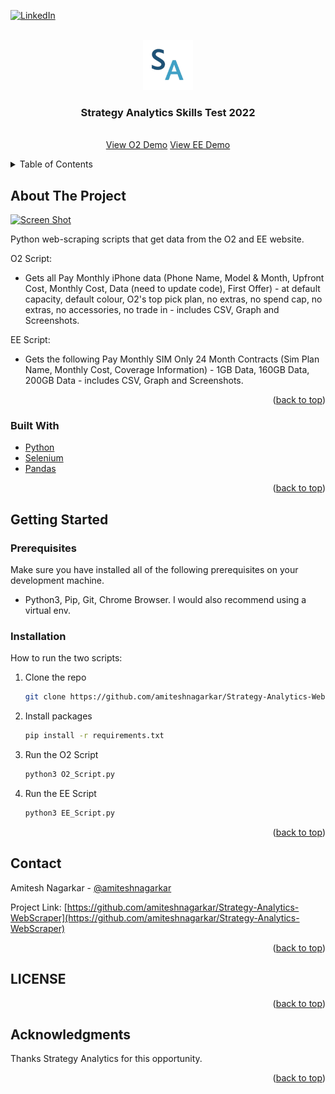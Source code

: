 <div id="top"></div>

[![LinkedIn][linkedin-shield]][linkedin-url]



<!-- PROJECT LOGO -->
<br />
<div align="center">
  <a href="https://www.strategyanalytics.com/">
    <img src="images/logo.png" alt="Logo" width="80" height="80">
  </a>

  <h3 align="center">Strategy Analytics Skills Test 2022</h3>

  <p align="center">
    <br />
    <a href="linkedin.com/in/amitesh-nagarkar-506941117">View O2 Demo</a>
     <a href="linkedin.com/in/amitesh-nagarkar-506941117">View EE Demo</a>
  </p>
</div>


<!-- TABLE OF CONTENTS -->
<details>
  <summary>Table of Contents</summary>
  <ol>
    <li>
      <a href="#about-the-project">About The Project</a>
      <ul>
        <li><a href="#built-with">Built With</a></li>
      </ul>
    </li>
    <li>
      <a href="#getting-started">Getting Started</a>
      <ul>
        <li><a href="#prerequisites">Prerequisites</a></li>
        <li><a href="#installation">Installation</a></li>
      </ul>
    </li>
    <li><a href="#license">License</a></li>
    <li><a href="#contact">Contact</a></li>
    <li><a href="#acknowledgments">Acknowledgments</a></li>
  </ol>
</details>


<!-- ABOUT THE PROJECT -->
## About The Project

[![Screen Shot][product-screenshot]](https://www.linkedin.com/in/amitesh-nagarkar-506941117/)

Python web-scraping scripts that get data from the O2 and EE website.

O2 Script:
* Gets all Pay Monthly iPhone data (Phone Name, Model & Month, Upfront Cost, Monthly Cost, Data (need to update code), First Offer) - at default capacity, default colour, O2's top pick plan, no extras, no spend cap, no extras, no accessories, no trade in - includes CSV, Graph and Screenshots.

EE Script:
* Gets the following Pay Monthly SIM Only 24 Month Contracts (Sim Plan Name, Monthly Cost, Coverage Information) - 1GB Data, 160GB Data, 200GB Data - includes CSV, Graph and Screenshots.

<p align="right">(<a href="#top">back to top</a>)</p>


### Built With

* [Python](https://www.python.org/)
* [Selenium](https://www.selenium.dev/)
* [Pandas](https://pandas.pydata.org/docs/index.html#)

<p align="right">(<a href="#top">back to top</a>)</p>


<!-- GETTING STARTED -->
## Getting Started

### Prerequisites

Make sure you have installed all of the following prerequisites on your development machine.
* Python3, Pip, Git, Chrome Browser. I would also recommend using a virtual env.

### Installation

How to run the two scripts:

1. Clone the repo
   ```sh
   git clone https://github.com/amiteshnagarkar/Strategy-Analytics-WebScraper
   ```
2. Install packages
   ```sh
   pip install -r requirements.txt
   ```
3. Run the O2 Script
   ```sh
   python3 O2_Script.py
   ```   
4. Run the EE Script
   ```sh
   python3 EE_Script.py
   ```

<p align="right">(<a href="#top">back to top</a>)</p>

<!-- CONTACT -->
## Contact

Amitesh Nagarkar - [@amiteshnagarkar](https://www.linkedin.com/in/amitesh-nagarkar-506941117/)

Project Link: [https://github.com/amiteshnagarkar/Strategy-Analytics-WebScraper](https://github.com/amiteshnagarkar/Strategy-Analytics-WebScraper)

<p align="right">(<a href="#top">back to top</a>)</p>


<!-- LICENSE -->
## LICENSE



<p align="right">(<a href="#top">back to top</a>)</p>

<!-- ACKNOWLEDGMENTS -->
## Acknowledgments

Thanks Strategy Analytics for this opportunity.

<p align="right">(<a href="#top">back to top</a>)</p>


<!-- MARKDOWN LINKS & IMAGES -->

[linkedin-shield]: https://img.shields.io/badge/-LinkedIn-black.svg?style=for-the-badge&logo=linkedin&colorB=555
[linkedin-url]: https://www.linkedin.com/in/amitesh-nagarkar-506941117/
[product-screenshot]: images/screenshot.png
